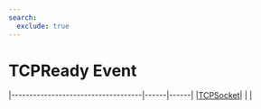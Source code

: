 ```yaml
---
search:
  exclude: true
---
```


<h1 class="heading"><span class="name">TCPReady Event</span></h1>

|------------------------------------|------|------|
|[TCPSocket](../objects/tcpsocket.md)|&nbsp;|&nbsp;|
